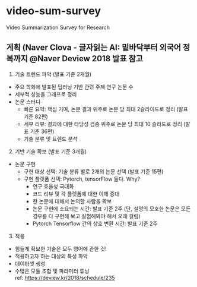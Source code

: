 # video-sum-survey
Video Summarization Survey for Research

## 게획 (Naver Clova - 글자읽는 AI: 밑바닥부터 외국어 정복까지 @Naver Deview 2018 발표 참고
1. 기술 트렌드 파악 (발표 기준 2개월)
  - 주요 학회에 발표된 딥러닝 기반 관련 주제 연구 논문 수
  - 세부적 성능을 그래프로 정리
  - 논문 스터디
    - 빠른 요약: 핵심 기여, 논문 결과 위주로 논문 당 최대 2슬라이드로 정리 (발표 기준 82편)
    - 세부 리뷰: 결과에 대한 타당성 검증 위주로 논문 당 최대 10 슬라드로 정리 (발표 기준 36편)
    - 기술 분류 및 트렌드 분석
2. 기반 기술 확보 (발표 기준 3개월)
  - 논문 구현
    - 구현 대상 선택: 기술 분류 별로 2개의 논문 선택 (발표 기준 15편)
    - 구현 플랫폼 선택: Pytorch, tensorFlow 둘다. Why?
      - 연구 효율성 극대화
      - 코드 리뷰 및 각 플랫폼에 대한 이해 증대
      - 한 논문에 대해서 논의할 사람을 확보
      - 논문 구현에 소요되는 시간: 발표 기준 2주 (단, 설명의 모호한 논문은 모든 경우를 다 구현해 보고 실험해봐야 해서 오래 걸림)
      - Pytorch Tensorflow 간의 상호 변환 시간: 발표 기준 2주
3. 적용
  - 힘들게 확보한 기술은 모두 영어에 관한 것!
  - 적용하고자 하는 대상의 특성 파악
  - 데이터셋 생성
  - 수많은 모듈 조합 및 파라미터 튜닝  
ref: https://deview.kr/2018/schedule/235
